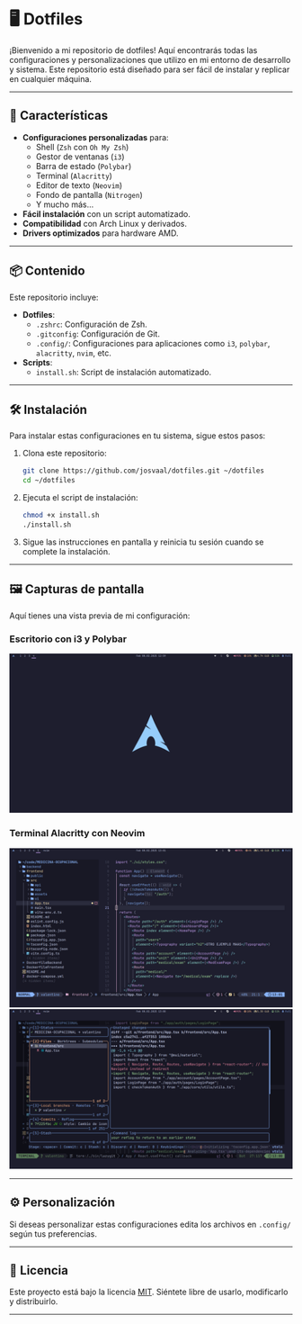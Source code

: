 
# 🖥️ Dotfiles

¡Bienvenido a mi repositorio de dotfiles! Aquí encontrarás todas las configuraciones y personalizaciones que utilizo en mi entorno de desarrollo y sistema. Este repositorio está diseñado para ser fácil de instalar y replicar en cualquier máquina.

---

## 🚀 Características

- **Configuraciones personalizadas** para:
  - Shell (`Zsh` con `Oh My Zsh`)
  - Gestor de ventanas (`i3`)
  - Barra de estado (`Polybar`)
  - Terminal (`Alacritty`)
  - Editor de texto (`Neovim`)
  - Fondo de pantalla (`Nitrogen`)
  - Y mucho más...
- **Fácil instalación** con un script automatizado.
- **Compatibilidad** con Arch Linux y derivados.
- **Drivers optimizados** para hardware AMD.

---

## 📦 Contenido

Este repositorio incluye:

- **Dotfiles**:
  - `.zshrc`: Configuración de Zsh.
  - `.gitconfig`: Configuración de Git.
  - `.config/`: Configuraciones para aplicaciones como `i3`, `polybar`, `alacritty`, `nvim`, etc.
- **Scripts**:
  - `install.sh`: Script de instalación automatizado.

---

## 🛠️ Instalación

Para instalar estas configuraciones en tu sistema, sigue estos pasos:

1. Clona este repositorio:
   ```bash
   git clone https://github.com/josvaal/dotfiles.git ~/dotfiles
   cd ~/dotfiles
   ```

2. Ejecuta el script de instalación:
   ```bash
   chmod +x install.sh
   ./install.sh
   ```

3. Sigue las instrucciones en pantalla y reinicia tu sesión cuando se complete la instalación.

---

## 🖼️ Capturas de pantalla

Aquí tienes una vista previa de mi configuración:

### Escritorio con i3 y Polybar
![i3 + Polybar](.config/wallpapers/screenshot-i3.png)

### Terminal Alacritty con Neovim
![Alacritty + Neovim](.config/wallpapers/screenshot-alacritty.png)
![Alacritty + Neovim + Lazygit](.config/wallpapers/screenshot-alacritty-lazygit.png)

---

## ⚙️ Personalización

Si deseas personalizar estas configuraciones edita los archivos en `.config/` según tus preferencias.

---

## 📄 Licencia

Este proyecto está bajo la licencia [MIT](LICENSE). Siéntete libre de usarlo, modificarlo y distribuirlo.

---

